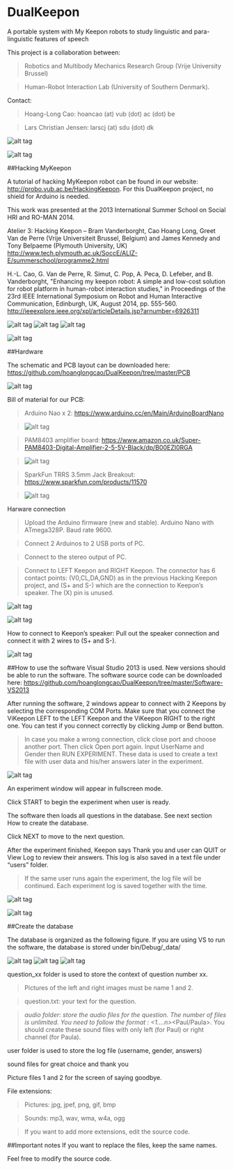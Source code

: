 # DualKeepon
A portable system with My Keepon robots to study linguistic and para-linguistic features of speech

This project is a collaboration between:
>Robotics and Multibody Mechanics Research Group (Vrije University Brussel)

>Human-Robot Interaction Lab (University of Southern Denmark).

Contact:
> Hoang-Long Cao: hoancao (at) vub (dot) ac (dot) be

> Lars Christian Jensen: larscj (at) sdu (dot) dk

![alt tag](https://github.com/hoanglongcao/DualKeepon/blob/master/img/Dual-Keepon-speech.png)

![alt tag](https://github.com/hoanglongcao/DualKeepon/blob/master/img/DualKeepon-Hardware.png)

##Hacking MyKeepon

A tutorial of hacking MyKeepon robot can  be found in our website: http://probo.vub.ac.be/HackingKeepon. For this DualKeepon project, no shield for Arduino is needed.

This work was presented at the 2013 International Summer School on Social HRI and RO-MAN 2014.

Atelier 3: Hacking Keepon – Bram Vanderborght, Cao Hoang Long, Greet Van de Perre (Vrije Universiteit Brussel, Belgium) and James Kennedy and Tony Belpaeme (Plymouth University, UK)
http://www.tech.plymouth.ac.uk/SoccE/ALIZ-E/summerschool/programme2.html

H.-L. Cao, G. Van de Perre, R. Simut, C. Pop, A. Peca, D. Lefeber, and B. Vanderborght, "Enhancing my keepon robot: A simple and low-cost solution for robot platform in human-robot interaction studies," in Proceedings of the 23rd IEEE International Symposium on Robot and Human Interactive Communication, Edinburgh, UK, August 2014, pp. 555-560. 
http://ieeexplore.ieee.org/xpl/articleDetails.jsp?arnumber=6926311

![alt tag](https://github.com/hoanglongcao/DualKeepon/blob/master/img/image008%5B1%5D.jpg)
![alt tag](https://github.com/hoanglongcao/DualKeepon/blob/master/img/image010%5B1%5D.jpg)
![alt tag](https://github.com/hoanglongcao/DualKeepon/blob/master/img/image012%5B1%5D.jpg)

![alt tag](https://github.com/hoanglongcao/DualKeepon/blob/master/img/summerschool-1.jpg)

##Hardware

The schematic and PCB layout can be downloaded here: https://github.com/hoanglongcao/DualKeepon/tree/master/PCB

![alt tag](https://github.com/hoanglongcao/DualKeepon/blob/master/img/Dual-Keepon-hardware-connection.png)

Bill of material for our PCB:

> Arduino Nao x 2: https://www.arduino.cc/en/Main/ArduinoBoardNano

> ![alt tag](https://www.arduino.cc/en/uploads/Main/ArduinoNanoFront_3_sm.jpg)

> PAM8403 amplifier board: https://www.amazon.co.uk/Super-PAM8403-Digital-Amplifier-2-5-5V-Black/dp/B00EZI0RGA

> ![alt tag](https://images-na.ssl-images-amazon.com/images/I/3197BYooYjL.jpg)

> SparkFun TRRS 3.5mm Jack Breakout: https://www.sparkfun.com/products/11570

> ![alt tag](https://images-na.ssl-images-amazon.com/images/I/41BiLP9r57L._SY300_.jpg)

Harware connection

>Upload the Arduino firmware (new and stable). Arduino Nano with ATmega328P. Baud rate 9600.

>Connect 2 Arduinos to 2 USB ports of PC.

>Connect to the stereo output of PC.

>Connect to LEFT Keepon and RIGHT Keepon. The connector has 6 contact points: (V0,CL,DA,GND) as in the previous Hacking Keepon project, and (S+ and S-) which are the connection to Keepon’s speaker. The (X) pin is unused.

![alt tag](https://github.com/hoanglongcao/DualKeepon/blob/master/img/tut1.png)

![alt tag](https://github.com/hoanglongcao/DualKeepon/blob/master/img/tut2.jpg)

How to connect to Keepon’s speaker: Pull out the speaker connection and connect it with 2 wires to (S+ and S-).

![alt tag](https://github.com/hoanglongcao/DualKeepon/blob/master/img/tut3.png)

##How to use the software
Visual Studio 2013 is used. New versions should be able to run the software. The software source code can be downloaded here: https://github.com/hoanglongcao/DualKeepon/tree/master/Software-VS2013

After running the software, 2 windows appear to connect with 2 Keepons by selecting the corresponding COM Ports. Make sure that you connect the ViKeepon LEFT to the LEFT Keepon and the ViKeepon RIGHT to the right one. You can test if you connect correctly by clicking Jump or Bend button.

>In case you make a wrong connection, click close port and choose another port. Then click Open port again.
Input UserName and Gender then RUN EXPERIMENT. These data is used to create a text file with user data and his/her answers later in the experiment.

![alt tag](https://github.com/hoanglongcao/DualKeepon/blob/master/img/tut4.png)
 
An experiment window will appear in fullscreen mode.

Click START to begin the experiment when user is ready.

The software then loads all questions in the database. See next section How to create the database.

Click NEXT to move to the next question.

After the experiment finished, Keepon says Thank you and user can QUIT or View Log to review their answers. This log is also saved in a text file under “users” folder.

>If the same user runs again the experiment, the log file will be continued. Each experiment log is saved together with the time.

![alt tag](https://github.com/hoanglongcao/DualKeepon/blob/master/img/tut5.png)

![alt tag](https://github.com/hoanglongcao/DualKeepon/blob/master/img/tut6.png)

##Create the database

The database is organized as the following figure.  If you are using VS to run the software, the database is stored under bin/Debug/_data/

![alt tag](https://github.com/hoanglongcao/DualKeepon/blob/master/img/tut7.png)
![alt tag](https://github.com/hoanglongcao/DualKeepon/blob/master/img/tut8.png)
![alt tag](https://github.com/hoanglongcao/DualKeepon/blob/master/img/tut9.png)

question_xx folder is used to store the context of question number xx.

>Pictures of the left and right images must be name 1 and 2.

>question.txt: your text for the question.

>	_audio folder: store the audio files for the question. The number of files is unlimited. You need to follow the format : <1....n>_<Paul/Paula>. You should create these sound files with only left (for Paul) or right channel (for Paula).

user folder is used to store the log file (username, gender, answers)

sound files for great choice and thank you

Picture files 1 and 2 for the screen of saying goodbye.

File extensions:
>Pictures: jpg, jpef, png, gif, bmp

>Sounds: mp3, wav, wma, w4a, ogg

>If you want to add more extensions, edit the source code.

##Important notes
If you want to replace the files, keep the same names.

Feel free to modify the source code.
